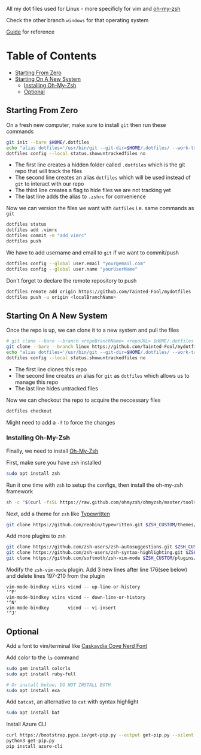 All my dot files used for Linux - more specificly for vim and [oh-my-zsh](#installing-oh-my-zsh)

Check the other branch `windows` for that operating system

[Guide](https://www.atlassian.com/git/tutorials/dotfiles) for reference

# Table of Contents
* [Starting From Zero](#starting-from-zero)
* [Starting On A New System](#starting-on-a-new-system)
    * [Installing Oh-My-Zsh](#installing-oh-my-zsh)
    * [Optional](#optional)

## Starting From Zero
On a fresh new computer, make sure to install `git` then run these commands
```bash
git init --bare $HOME/.dotfiles
echo "alias dotfiles='/usr/bin/git --git-dir=$HOME/.dotfiles/ --work-tree=$HOME'" >> $HOME/.zshrc
dotfiles config --local status.showuntrackedfiles no
```

+ The first line creates a hidden folder called `.dotfiles` which is the git repo that will track the files
+ The second line creates an alias `dotfiles` which will be used instead of `git` to interact with our repo
+ The third line creates a flag to hide files we are not tracking yet
+ The last line adds the alias to `.zshrc` for convenience

Now we can version the files we want with `dotfiles` i.e. same commands as `git`
```bash
dotfiles status
dotfiles add .vimrc
dotfiles commit -m "add vimrc"
dotfiles push
```

We have to add username and email to `git` if we want to commit/push
```bash
dotfiles config --global user.email "your@email.com"
dotfiles config --global user.name "yourUserName"
```

Don't forget to declare the remote repository to push
```bash
dotfiles remote add origin https://github.com/Tainted-Fool/mydotfiles
dotfiles push -u origin <localBranchName>
```

## Starting On A New System
Once the repo is up, we can clone it to a new system and pull the files
```bash
# git clone --bare --branch <repoBranchName> <repoURL> $HOME/.dotfiles 
git clone --bare --branch linux https://github.com/Tainted-Fool/mydotfiles $HOME/.dotfiles 
echo "alias dotfiles='/usr/bin/git --git-dir=$HOME/.dotfiles/ --work-tree=$HOME'" >> $HOME/.zshrc
dotfiles config --local status.showuntrackedfiles no
```

+ The first line clones this repo
+ The second line creates an alias for `git` as `dotfiles` which allows us to manage this repo
+ The last line hides untracked files

Now we can checkout the repo to acquire the neccessary files
```bash
dotfiles checkout
```
Might need to add a `-f` to force the changes

### Installing Oh-My-Zsh
Finally, we need to install [Oh-My-Zsh](https://ohmyz.sh/)

First, make sure you have `zsh` installed
```bash
sudo apt install zsh
```

Run it one time with `zsh` to setup the configs, then install the oh-my-zsh framework
```bash
sh -c "$(curl -fsSL https://raw.github.com/ohmyzsh/ohmyzsh/master/tools/install.sh)"
```

Next, add a theme for `zsh` like [Typewritten](https://github.com/reobin/typewritten)
```bash
git clone https://github.com/reobin/typewritten.git $ZSH_CUSTOM/themes/typewritten
```

Add more plugins to `zsh`
```bash
git clone https://github.com/zsh-users/zsh-autosuggestions.git $ZSH_CUSTOM/plugins/zsh-autosuggestions
git clone https://github.com/zsh-users/zsh-syntax-highlighting.git $ZSH_CUSTOM/plugins/zsh-syntax-highlighting
git clone https://github.com/softmoth/zsh-vim-mode $ZSH_CUSTOM/plugins/zsh-vim-mode
```

Modify the `zsh-vim-mode` plugin. Add 3 new lines after line 176(see below) and delete lines 197-210 from the plugin
```
vim-mode-bindkey viins vicmd -- up-line-or-history                 '^P'
vim-mode-bindkey viins vicmd -- down-line-or-history               '^N'
vim-mode-bindkey       vicmd -- vi-insert                          '^J'
```

## Optional
Add a font to vim/terminal like [Caskaydia Cove Nerd Font](https://www.nerdfonts.com/font-downloads)

Add color to the `ls` command
```bash
sudo gem install colorls
sudo apt install ruby-full

# Or install below; DO NOT INSTALL BOTH
sudo apt install exa
```

Add `batcat`, an alternative to `cat` with syntax highlight
```bash
sudo apt install bat
```

Install Azure CLI
```bash
curl https://bootstrap.pypa.io/get-pip.py --output get-pip.py --silent
python3 get-pip.py
pip install azure-cli
```
